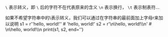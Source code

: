 `\` 表示转义，即 `\` 后的字符不在代表原来的含义
`\n` 表示换行， `\t` 表示制表符...

如果不希望字符串中的\表示转义，我们可以通过在字符串的最前面加上字母r来加以说明
s1 = r'\'hello, world!\''  # \'hello, world!\'
s2 = r'\n\\hello, world!\\\n'  # \n\\hello, world!\\\n
print(s1, s2, end='')
